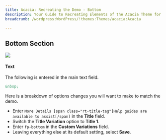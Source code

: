 ```yaml
---
title: Acacia: Recreating the Demo - Bottom
description: Your Guide to Recreating Elements of the Acacia Theme for WordPress
breadcrumb: /wordpress:WordPress/!themes:Themes/acacia:Acacia

---
```


Bottom Section
-----

![][demo]

#### Text

The following is entered in the main text field.

~~~ .html
&nbsp;
~~~

Here is a breakdown of options changes you will want to make to match the demo.

* Enter `More Details [span class="rt-title-tag"]Help guides are available to assist[/span]` in the **Title** field.
* Switch the **Title Variation** option to **Title 1**.
* Enter `fp-bottom` in the **Custom Variations** field.
* Leaving everything else at its default setting, select **Save**.

[demo]: assets/demo_7.jpeg